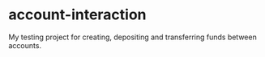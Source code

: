 # account-interaction
My testing project for creating, depositing and transferring funds between accounts.
